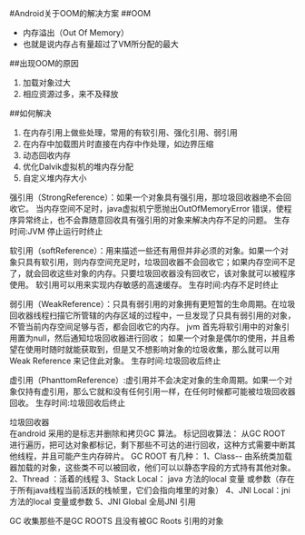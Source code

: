 #Android关于OOM的解决方案
##OOM
* 内存溢出（Out Of Memory）
* 也就是说内存占有量超过了VM所分配的最大


##出现OOM的原因
1. 加载对象过大
2. 相应资源过多，来不及释放

##如何解决
1. 在内存引用上做些处理，常用的有软引用、强化引用、弱引用
2. 在内存中加载图片时直接在内存中作处理，如边界压缩
3. 动态回收内存
4. 优化Dalvik虚拟机的堆内存分配
5. 自定义堆内存大小

强引用（StrongReference）：如果一个对象具有强引用，那垃圾回收器绝不会回收它。
当内存空间不足时，java虚拟机宁愿抛出OutOfMemoryError 错误，使程序异常终止，也不会靠随意回收具有强引用的对象来解决内存不足的问题。
		生存时间:JVM 停止运行时终止

软引用（softReference）：用来描述一些还有用但并非必须的对象。如果一个对象只具有软引用，则内存空间充足时，垃圾回收器不会回收它；如果内存空间不足了，就会回收这些对象的内存。只要垃圾回收器没有回收它，该对象就可以被程序使用。
             软引用可以用来实现内存敏感的高速缓存。
             生存时间:内存不足时终止

弱引用（WeakReference）：只具有弱引用的对象拥有更短暂的生命周期。在垃圾回收器线程扫描它所管辖的内存区域的过程中，一旦发现了只具有弱引用的对象，不管当前内存空间足够与否，都会回收它的内存。
	jvm 首先将软引用中的对象引用置为null，然后通知垃圾回收器进行回收；
	如果一个对象是偶尔的使用，并且希望在使用时随时就能获取到，但是又不想影响对象的垃圾收集，那么就可以用Weak Reference 来记住此对象。
	 生存时间:垃圾回收后终止

虚引用（PhanttomReference）:虚引用并不会决定对象的生命周期。如果一个对象仅持有虚引用，那么它就和没有任何引用一样，在任何时候都可能被垃圾回收器回收。
	生存时间:垃圾回收后终止


垃圾回收器	
在android 采用的是标志并删除和拷贝GC 算法。
标记回收算法：
从GC ROOT 进行遍历，把可达对象都标记，剩下那些不可达的进行回收，这种方式需要中断其他线程，并且可能产生内存碎片。
GC ROOT 有几种：
1、Class-- 由系统类加载器加载的对象，这些类不可以被回收，他们可以以静态字段的方式持有其他对象。
2、Thread ：活着的线程
3、Stack Local： java 方法的local 变量 或参数（存在于所有java线程当前活跃的栈帧里，它们会指向堆里的对象）
4、JNI Local：jni 方法的local 变量或参数
5、JNI Global 全局JNI 引用

GC 收集那些不是GC ROOTS 且没有被GC Roots 引用的对象







